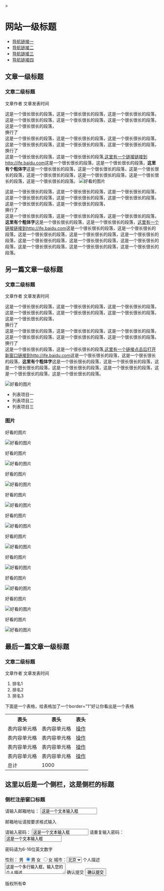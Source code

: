 <!DOCTYPE html>
<html lang="zh-CN">>
<head>
  <meta charset="gb2312">
  <meta http-equiv="content-Type" content="text/html;charset=utf-8">
  <title>task one</title>
</head>
<body>
<div>
  <h1>网站一级标题</h1>
  <ul>
    <li><a href="#" tittle="导航链接一">导航链接一</a></li>
    <li><a href="#" tittle="导航链接二">导航链接二</a></li>
    <li><a href="#" tittle="导航链接三">导航链接三</a></li>
    <li><a href="#" tittle="导航链接四">导航链接四</a></li>
  </ul>
  </div>
  <h2>文章一级标题</h2>
  <h3>
    文章二级标题
  </h3>
  <p>文章作者&nbsp;文章发表时间 </p>
  <p>
    这是一个很长很长的段落，这是一个很长很长的段落，这是一个很长很长的段落，这是一个很长很长的段落，这是一个很长很长的段落，这是一个很长很长的段落，这是一个很长很长的段落，<br />换行了<br />这是一个很长很长的段落，这是一个很长很长的段落，这是一个很长很长的段落，这是一个很长很长的段落，这是一个很长很长的段落，这是一个很长很长的段落，换行了<br />这是一个很长很长的段落，这是一个很长很长的段落,<a href="http://ife.baidu.com" tittle="这里有一个链接链接到http://ife.baidu.com">这里有一个链接链接到http://ife.baidu.com</a>这是一个很长很长的段落，这是一个很长很长的段落，<strong>这里有个粗体字</strong>这是一个很长很长的段落，这是一个很长很长的段落，这是一个很长很长的段落，这是一个很长很长的段落，这是一个很长很长的段落，这是一个很长很长的段落，这是一个很长很长的段落。
    <img src="http://wx3.sinaimg.cn/mw690/e8ac6408ly1fdfghn0kscj20al0bo74b.jpg" alt="好看的图片" tittle="好看的图片" />
  </p>
  <p> 
    这是一个很长很长的段落，这是一个很长很长的段落，这是一个很长很长的段落，这是一个很长很长的段落，这是一个很长很长的段落，这是一个很长很长的段落，这是一个很长很长的段落，这是一个很长很长的段落，<br />换行了<br />这是一个很长很长的段落，这是一个很长很长的段落，这是一个很长很长的段落，<strong>这里有个粗体字</strong>这是一个很长很长的段落，这是一个很长很长的段落，<a href="http://ife.baidu.com" tittle="这里有一个链接链接到http://ife.baidu.com">这里有一个链接链接到http://ife.baidu.com</a>这是一个很长很长的段落，这是一个很长很长的段落，这是一个很长很长的段落，这是一个很长很长的段落，这是一个很长很长的段落，这是一个很长很长的段落，这是一个很长很长的段落，这是一个很长很长的段落，这是一个很长很长的段落，这是一个很长很长的段落，这是一个很长很长的段落。
  </p>
  <div>
    <h2>
      另一篇文章一级标题
    </h2>
    <h3>
      文章二级标题
    </h3>
    <p>文章作者&nbsp;文章发表时间 </p>
    <p>
      这是一个很长很长的段落，这是一个很长很长的段落，这是一个很长很长的段落，这是一个很长很长的段落，这是一个很长很长的段落，这是一个很长很长的段落，这是一个很长很长的段落，<br />换行了<br />这是一个很长很长的段落，这是一个很长很长的段落，这是一个很长很长的段落，这是一个很长很长的段落，这是一个很长很长的段落，这是一个很长很长的段落，换行了<br />这是一个很长很长的段落，这是一个很长很长的段落,<a href="http://ife.baidu.com" tittle="这里有一个链接点击后打开新窗口链接到http://ife.baidu.com" target="_blank">这里有一个链接点击后打开新窗口链接到http://ife.baidu.com</a>这是一个很长很长的段落，这是一个很长很长的段落，<strong>这里有个粗体字</strong>这是一个很长很长的段落，这是一个很长很长的段落，这是一个很长很长的段落，这是一个很长很长的段落，这是一个很长很长的段落，这是一个很长很长的段落，这是一个很长很长的段落。
</p>
      <img src="http://wx3.sinaimg.cn/mw690/e8ac6408ly1fdfghn0kscj20al0bo74b.jpg" alt="好看的图片" tittle="好看的图片" />
       <ul>
         <li>列表项目一</li>
         <li>列表项目二</li>
         <li>列表项目三</li> 
       </ul>
    </div> 
    <div>
     <h3>
       图片
      </h3>
      <p>
        好看的图片</p> <img src="http://wx3.sinaimg.cn/mw690/e8ac6408ly1fdfghn0kscj20al0bo74b.jpg" alt="好看的图片" tittle="好看的图片" />      
      <p>
        好看的图片</p> <img src="http://wx3.sinaimg.cn/mw690/e8ac6408ly1fdfghn0kscj20al0bo74b.jpg" alt="好看的图片" tittle="好看的图片" />      
      <p>
        好看的图片</p> <img src="http://wx3.sinaimg.cn/mw690/e8ac6408ly1fdfghn0kscj20al0bo74b.jpg" alt="好看的图片" tittle="好看的图片" />
      <p>
        好看的图片</p> <img src="http://wx3.sinaimg.cn/mw690/e8ac6408ly1fdfghn0kscj20al0bo74b.jpg" alt="好看的图片" tittle="好看的图片" />
      <p>
        好看的图片</p> <img src="http://wx3.sinaimg.cn/mw690/e8ac6408ly1fdfghn0kscj20al0bo74b.jpg" alt="好看的图片" tittle="好看的图片" />
      <p>
        好看的图片</p> <img src="http://wx3.sinaimg.cn/mw690/e8ac6408ly1fdfghn0kscj20al0bo74b.jpg" alt="好看的图片" tittle="好看的图片" />
      <p>
        好看的图片</p> <img src="http://wx3.sinaimg.cn/mw690/e8ac6408ly1fdfghn0kscj20al0bo74b.jpg" alt="好看的图片" tittle="好看的图片" />
      <p>
        好看的图片</p> <img src="http://wx3.sinaimg.cn/mw690/e8ac6408ly1fdfghn0kscj20al0bo74b.jpg" alt="好看的图片" tittle="好看的图片" />
      <p>
        好看的图片</p> <img src="http://wx3.sinaimg.cn/mw690/e8ac6408ly1fdfghn0kscj20al0bo74b.jpg" alt="好看的图片" tittle="好看的图片" />
      <p>
        好看的图片</p> <img src="http://wx3.sinaimg.cn/mw690/e8ac6408ly1fdfghn0kscj20al0bo74b.jpg" alt="好看的图片" tittle="好看的图片" />
    </div>
    <div>
      <h2>
        最后一篇文章一级标题
      </h2>
      <h3>
       文章二级标题
      </h3>
      <p>文章作者&nbsp;文章发表时间 </p>
     <ol>
        <li>排名1</li>
        <li>排名2</li>
        <li>排名3</li>
      </ol>
    </div>
  <div>
   <table>
     <p>下面是一个表格，给表格加了一个border="1"好让你看出是一个表格</p>
     <tr>
       <th>表头</th>
       <th>表头</th>
       <th>表头</th>
     </tr>
     <tr>
       <td>表内容单元格</td>
       <td>表内容单元格</td>
       <td><a href="#" tittle="操作">操作</a></td>
     </tr>
     <tr>
       <td>表内容单元格</td>
       <td>表内容单元格</td>
       <td><a href="#" tittle="操作">操作</a></td>
     </tr>
     <tr>
       <td>表内容单元格</td>
       <td>表内容单元格</td>
       <td><a href="#" tittle="操作">操作</a></td>
     </tr>
     <tr>
       <td>表内容单元格</td>
       <td>表内容单元格</td>
       <td><a href="#" tittle="操作">操作</a></td>
     </tr>
     <tr>
       <td>总计</td>
       <td colspan="2">1000</td>
     </tr>
    </table>
    <div>
      <h2>
        这里以后是一个侧栏，这是侧栏的标题
      </h2>
      <h3>
        侧栏注册窗口标题
      </h3>
      <form method="post" action="save.php">
        <label for="E-mail address">请输入邮箱地址：</label>
        <input type="text" name="E-mail address" value="这是一个文本输入框" />
        <p>
          邮箱地址请按要求格式输入
        </p>
        <label for="password">请输入密码：</label>
        <input type="text" name="password" value="这是一个文本输入框" />
        <label for="password">请重复输入密码：</label>
        <input type="text" name="password" value="这是一个文本输入框" />
        <p>
          密码请为6-16位英文数字
        </p>
        <p>
          性别：
          <label for="male">男</label>
          <input type="radio" value="男" name="men" checked="checked" />男
          <label for="female">女</label>
          <input type="radio" value="女" name="women"  />女
          城市：<select>
          <label for="Beijing">北京</label>
          <option value="北京" selected="selected">北京</option>
          爱好：
          <label for="sports">运动</label>
          <input type="checkbox" value="运动" name="checkbox1" />运动
          <label for="art">艺术</label>
          <input type="checkbox" value="艺术" name="checkbox2" />艺术
          <label for="science">科学</label>
          <input type="checkbox" value="科学" name="checkbox3" />科学
          </select>
          <label for="personal description">个人描述</label>
          <textarea cols="22" rows="2">这是一个多行输入框，输入您的个人描述</textarea>
          <label for="confrim submission">确认提交</label>
          <input type="submit" value="确认提交">
        </p>
      </form>
      版权所有&copy;
    </div>
  </div>
</body>
</html>
